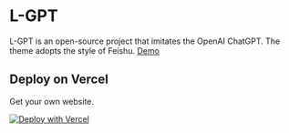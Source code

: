 # L-GPT

L-GPT is an open-source project that imitates the OpenAI ChatGPT. The
theme adopts the style of Feishu. [Demo](https://gpt.ltops.cn)

## Deploy on Vercel

Get your own website.

[![Deploy with Vercel](https://vercel.com/button)](https://vercel.com/new/clone?repository-url=https%3A%2F%2Fgithub.com%2Fltops%2Flchat)

